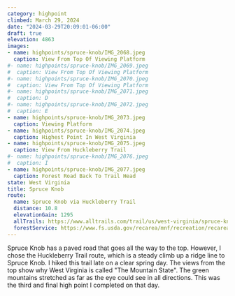 ```yaml
---
category: highpoint
climbed: March 29, 2024
date: "2024-03-29T20:09:01-06:00"
draft: true
elevation: 4863
images:
- name: highpoints/spruce-knob/IMG_2068.jpeg
  caption: View From Top Of Viewing Platform
#- name: highpoints/spruce-knob/IMG_2069.jpeg
#  caption: View From Top Of Viewing Platform
#- name: highpoints/spruce-knob/IMG_2070.jpeg
#  caption: View From Top Of Viewing Platform
#- name: highpoints/spruce-knob/IMG_2071.jpeg
#  caption: D
#- name: highpoints/spruce-knob/IMG_2072.jpeg
#  caption: E
- name: highpoints/spruce-knob/IMG_2073.jpeg
  caption: Viewing Platform
- name: highpoints/spruce-knob/IMG_2074.jpeg
  caption: Highest Point In West Virginia
- name: highpoints/spruce-knob/IMG_2075.jpeg
  caption: View From Huckleberry Trail
#- name: highpoints/spruce-knob/IMG_2076.jpeg
#  caption: I
- name: highpoints/spruce-knob/IMG_2077.jpeg
  caption: Forest Road Back To Trail Head
state: West Virginia
title: Spruce Knob
route:
  name: Spruce Knob via Huckleberry Trail
  distance: 10.8
  elevationGain: 1295
  allTrails: https://www.alltrails.com/trail/us/west-virginia/spruce-knob-via-huckleberry-trail
  forestService: https://www.fs.usda.gov/recarea/mnf/recreation/recarea/?recid=7038
---
```

Spruce Knob has a paved road that goes all the way to the top.  However, I chose the Huckleberry Trail route, which is a steady climb up a ridge line to Spruce Knob.  I hiked this trail late on a clear spring day.  The views from the top show why West Virginia is called "The Mountain State".  The green mountains stretched as far as the eye could see in all directions.  This was the third and final high point I completed on that day.
